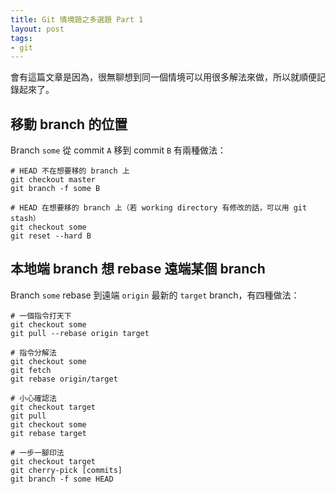 ```yaml
---
title: Git 情境題之多選題 Part 1
layout: post
tags:
- git
---
```


會有這篇文章是因為，很無聊想到同一個情境可以用很多解法來做，所以就順便記錄起來了。

## 移動 branch 的位置

Branch `some` 從 commit `A` 移到 commit `B` 有兩種做法：

```
# HEAD 不在想要移的 branch 上
git checkout master
git branch -f some B

# HEAD 在想要移的 branch 上（若 working directory 有修改的話，可以用 git stash）
git checkout some
git reset --hard B
```

## 本地端 branch 想 rebase 遠端某個 branch

Branch `some` rebase 到遠端 `origin` 最新的 `target` branch，有四種做法：

```
# 一個指令打天下
git checkout some
git pull --rebase origin target

# 指令分解法
git checkout some
git fetch
git rebase origin/target

# 小心確認法
git checkout target
git pull
git checkout some
git rebase target

# 一步一腳印法
git checkout target
git cherry-pick [commits]
git branch -f some HEAD
```
